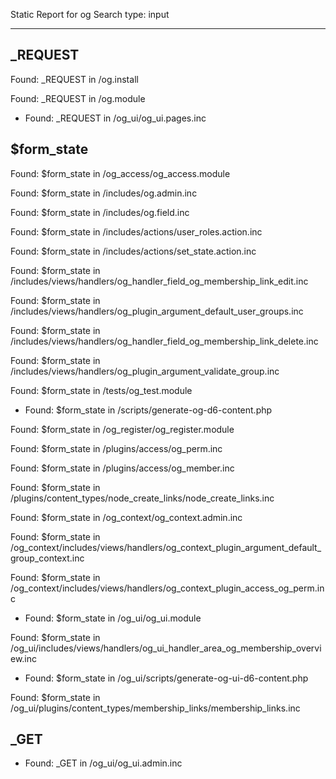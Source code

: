 Static Report for og
Search type: input

---

## _REQUEST

Found: _REQUEST in /og.install

Found: _REQUEST in /og.module

+ Found: _REQUEST in /og_ui/og_ui.pages.inc

## $form_state

Found: $form_state in /og_access/og_access.module

Found: $form_state in /includes/og.admin.inc

Found: $form_state in /includes/og.field.inc

Found: $form_state in /includes/actions/user_roles.action.inc

Found: $form_state in /includes/actions/set_state.action.inc

Found: $form_state in /includes/views/handlers/og_handler_field_og_membership_link_edit.inc

Found: $form_state in /includes/views/handlers/og_plugin_argument_default_user_groups.inc

Found: $form_state in /includes/views/handlers/og_handler_field_og_membership_link_delete.inc

Found: $form_state in /includes/views/handlers/og_plugin_argument_validate_group.inc

Found: $form_state in /tests/og_test.module

+ Found: $form_state in /scripts/generate-og-d6-content.php

Found: $form_state in /og_register/og_register.module

Found: $form_state in /plugins/access/og_perm.inc

Found: $form_state in /plugins/access/og_member.inc

Found: $form_state in /plugins/content_types/node_create_links/node_create_links.inc

Found: $form_state in /og_context/og_context.admin.inc

Found: $form_state in /og_context/includes/views/handlers/og_context_plugin_argument_default_group_context.inc

Found: $form_state in /og_context/includes/views/handlers/og_context_plugin_access_og_perm.inc

+ Found: $form_state in /og_ui/og_ui.module

Found: $form_state in /og_ui/includes/views/handlers/og_ui_handler_area_og_membership_overview.inc

+ Found: $form_state in /og_ui/scripts/generate-og-ui-d6-content.php

Found: $form_state in /og_ui/plugins/content_types/membership_links/membership_links.inc


## _GET

- Found: _GET in /og_ui/og_ui.admin.inc


